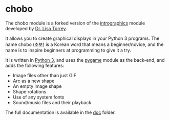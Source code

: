 # chobo

The chobo module is a forked version of the [intrographics](http://myslu.stlawu.edu/~ltorrey/intrographics/) module developed by [Dr. Lisa Torrey](http://myslu.stlawu.edu/~ltorrey/).

It allows you to create graphical displays in your Python 3 programs.
The name chobo (초보) is a Korean word that means a beginner/novice, and the name is to inspire beginners at programming to give it a try.

It is written in [Python 3](https://www.python.org/), and uses the [pygame](https://www.pygame.org/) module as the back-end, and adds the following features:

* Image files other than just GIF
* Arc as a new shape
* An empty image shape
* Shape rotations
* Use of any system fonts
* Sound/music files and their playback

The full documentation is available in the [doc](doc/) folder.